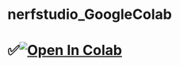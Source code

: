 # nerfstudio_GoogleColab

# ✅<a href="https://colab.research.google.com/github/1kaiser/blender-colab/blob/master/BlenderColab.ipynb" target="_parent"><img src="https://colab.research.google.com/assets/colab-badge.svg" alt="Open In Colab"/></a>
